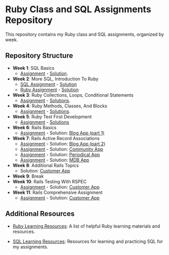 # Ruby Class and SQL Assignments Repository

This repository contains my Ruby class and SQL assignments, organized by week.

## Repository Structure

- **Week 1**: SQL Basics
  - [Assignment](ruby/week-01/assignment.txt) - [Solution](ruby/week-01/solutions.sql).
- **Week 2**: More SQL, Introduction To Ruby
  - [SQL Assignment](ruby/week-02/sql/assignment.txt) - [Solution](ruby/week-02/sql/solutions.sql)
  - [Ruby Assignment](ruby/week-02/ruby/assignment.md) - [Solution](ruby/week-02/ruby/solution.rb)
- **Week 3**: Ruby Collections, Loops, Conditional Statements
  - [Assignment](ruby/week-03/assignment.md) - [Solutions](ruby/week-03/solutions).
- **Week 4**: Ruby Methods, Classes, And Blocks
  - [Assignment](ruby/week-04/assignment.md) - [Solutions](ruby/week-04/solutions).
- **Week 5**: Ruby Test First Development
  - [Assignment](ruby/week-05/README.md) - [Solutions](ruby/week-05)
- **Week 6**: Rails Basics
  - [Assignment](rails/section-03/blog/README.md) - Solution: [Blog App (part 1)](rails/section-03/blog)
- **Week 7**: Rails Active Record Associations
  - [Assignment](rails/section-03/blog/README.md) - Solution: [Blog App (part 2)](rails/section-03/blog)
  - [Assignment](rails/section-03/community/README.md) - Solution: [Community App](rails/section-03/community)
  - [Assignment](rails/section-03/periodical/README.md) - Solution: [Periodical App](rails/section-03/periodical)
  - [Assignment](rails/section-03/mdb/README.md) - Solution: [MDB App](rails/section-03/mdb)
- **Week 8**: Additional Rails Topics
  - Solution: [Customer App](rails/section-04/customer)
- **Week 9**: Break
- **Week 10**: Rails Testing With RSPEC
  - [Assignment](https://learn.codethedream.org/rails-basic-skills-rspec/) - Solution: [Customer App](rails/section-04/customer)
- **Week 11**: Rails Comprehensive Assignment
  - [Assignment](https://learn.codethedream.org/rails-comprehensive-assignment-2/) - Solution: [Customer App](rails/section-04/customer)



## Additional Resources

- [Ruby Learning Resources](./ruby-resources.md): A list of helpful Ruby learning materials and resources.

- [SQL Learning Resources](./sql-resources.md): Resources for learning and practicing SQL for my assignments.
